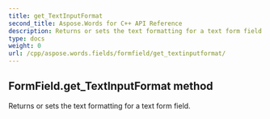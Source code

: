 ```yaml
---
title: get_TextInputFormat
second_title: Aspose.Words for C++ API Reference
description: Returns or sets the text formatting for a text form field. 
type: docs
weight: 0
url: /cpp/aspose.words.fields/formfield/get_textinputformat/
---
```

## FormField.get_TextInputFormat method


Returns or sets the text formatting for a text form field.

